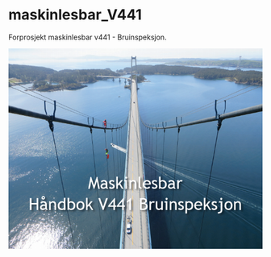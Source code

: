 # maskinlesbar_V441
Forprosjekt maskinlesbar v441 - Bruinspeksjon.

![V441 Bruinspeksjon](https://github.com/buildingsmart-norway/maskinlesbar_V441/blob/master/700_bilder/Handbook_V441.png)



